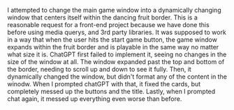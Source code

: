 I attempted to change the main game window into a dynamically changing window that centers itself within the dancing fruit border.
This is a reasonable request for a front-end project because we have done this before using media querys, and 3rd party libraries.
It was supposed to work in a way that when the user hits the start game button, the game window expands within the fruit border and is playable in the same way no matter what size it is.
ChatGPT first failed to implement it, seeing no changes in the size of the window at all. The window expanded past the top and bottom of the border, needing to scroll up and down to see it fully. Then, it dynamically changed the window, but didn't format any of the content in the winodw. When I prompted chatGPT with that, it fixed the cards, but completely messed up the buttons and the title. Lastly, when I prompted chat again, it messed up everything even worse than before.

